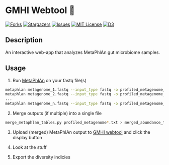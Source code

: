 # GMHI Webtool 💩

[![Forks][forks-shield]][forks-url]
[![Stargazers][stars-shield]][stars-url]
[![Issues][issues-shield]][issues-url]
[![MIT License][license-shield]][license-url]
[![D3][d3]][d3-url]

## Description

An interactive web-app that analyzes MetaPhlAn gut microbiome samples.

## Usage

1. Run [MetaPhlAn](https://github.com/biobakery/MetaPhlAn) on your fastq file(s)

```bash
metaphlan metagenome_1.fastq --input_type fastq -o profiled_metagenome_1.txt
metaphlan metagenome_2.fastq --input_type fastq -o profiled_metagenome_2.txt
...
metaphlan metagenome_n.fastq --input_type fastq -o profiled_metagenome_n.txt
```

2. Merge outputs (if multiple) into a single file

```bash
merge_metaphlan_tables.py profiled_metagenome*.txt > merged_abundance_table.txt
```

3. Upload (merged) MetaPhlAn output to [GMHI webtool](https://danielchang2002.github.io/GMHI/) and click the display button

4. Look at the stuff

5. Export the diversity indicies


<!-- MARKDOWN LINKS & IMAGES -->
[forks-shield]: https://img.shields.io/github/forks/danielchang2002/GMHI.svg?style=for-the-badge
[forks-url]: https://github.com/danielchang2002/GMHI/network/members
[stars-shield]: https://img.shields.io/github/stars/danielchang2002/GMHI.svg?style=for-the-badge
[stars-url]: https://github.com/danielchang2002/GMHI/stargazers
[issues-shield]: https://img.shields.io/github/issues/danielchang2002/GMHI.svg?style=for-the-badge
[issues-url]: https://github.com/danielchang2002/GMHI/issues
[license-shield]: https://img.shields.io/github/license/danielchang2002/GMHI.svg?style=for-the-badge
[license-url]: https://github.com/danielchang2002/GMHI/blob/main/LICENSE
[d3]: https://img.shields.io/badge/d3.js-F9A03C?style=for-the-badge&logo=d3.js&logoColor=white
[d3-url]: https://d3js.org/
[upload-box]: images/upload.png
